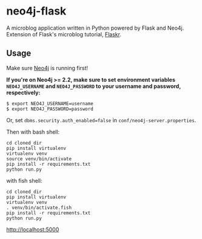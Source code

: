 # neo4j-flask
A microblog application written in Python powered by Flask and Neo4j. Extension of Flask's microblog tutorial, [Flaskr](http://flask.pocoo.org/docs/0.10/tutorial/).

## Usage

Make sure [Neo4j](http://neo4j.com/download/other-releases/) is running first!

**If you're on Neo4j >= 2.2, make sure to set environment variables `NEO4J_USERNAME` and `NEO4J_PASSWORD`
to your username and password, respectively:**

```
$ export NEO4J_USERNAME=username
$ export NEO4J_PASSWORD=password
```

Or, set `dbms.security.auth_enabled=false` in `conf/neo4j-server.properties`.

Then with bash shell:

```
cd cloned_dir
pip install virtualenv
virtualenv venv
source venv/bin/activate
pip install -r requirements.txt
python run.py
```
with fish shell:

```
cd cloned_dir
pip install virtualenv
virtualenv venv
. venv/bin/activate.fish
pip install -r requirements.txt
python run.py
```


[http://localhost:5000](http://localhost:5000)
